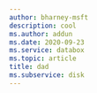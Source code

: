 ```yaml
---
author: bharney-msft
description: cool
ms.author: addun
ms.date: 2020-09-23
ms.service: databox
ms.topic: article
title: dad
ms.subservice: disk
---
```


